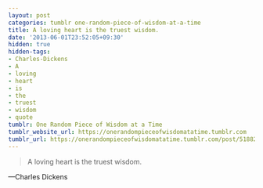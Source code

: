 ```yaml
---
layout: post
categories: tumblr one-random-piece-of-wisdom-at-a-time
title: A loving heart is the truest wisdom.
date: '2013-06-01T23:52:05+09:30'
hidden: true
hidden-tags:
- Charles-Dickens
- A
- loving
- heart
- is
- the
- truest
- wisdom
- quote
tumblr: One Random Piece of Wisdom at a Time
tumblr_website_url: https://onerandompieceofwisdomatatime.tumblr.com
tumblr_url: https://onerandompieceofwisdomatatime.tumblr.com/post/51882857272/a-loving-heart-is-the-truest-wisdom
---
```

> A loving heart is the truest wisdom.

—Charles Dickens
